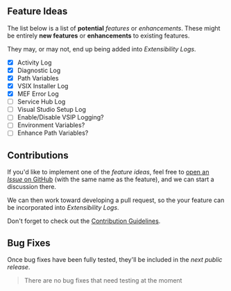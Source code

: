 ## Feature Ideas

The list below is a list of **potential** _features_ or _enhancements_.
These might be entirely **new features** or **enhancements** to existing features.

They may, or may not, end up being added into _Extensibility Logs_.

- [x] Activity Log
- [x] Diagnostic Log
- [x] Path Variables
- [x] VSIX Installer Log
- [x] MEF Error Log
- [ ] Service Hub Log
- [ ] Visual Studio Setup Log
- [ ] Enable/Disable VSIP Logging?
- [ ] Environment Variables?
- [ ] Enhance Path Variables?

## Contributions

If you'd like to implement one of the _feature ideas_,
feel free to [open an _Issue_ on GitHub][github-issue-fi] (with the same name as the feature),
and we can start a discussion there.

We can then work toward developing a pull request,
so the your feature can be incorporated into _Extensibility Logs_.

Don't forget to check out the [Contribution Guidelines][contribution-guidelines].

[github-issue-fi]: https://github.com/luminous-software/extensibility-logs/issues/new?title=&body=&label=enhancement
[contribution-guidelines]: https://github.com/luminous-software/extensibility-logs/blob/master/.github/CONTRIBUTING.md

## Bug Fixes

Once bug fixes have been fully tested, they'll be included in the *next public release*.

>There are no bug fixes that need testing at the moment

[vsix-gallery]: http://vsixgallery.com
